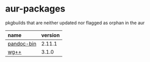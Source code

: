 # aur-packages

pkgbuilds that are neither updated nor flagged as orphan in the aur

| name                                                         | version |
| :----------------------------------------------------------- | ------- |
| [pandoc-bin](https://aur.archlinux.org/packages/pandoc-bin/) | 2.11.1  |
| [wg++](https://aur.archlinux.org/packages/wg%2B%2B/)         | 3.1.0   |
